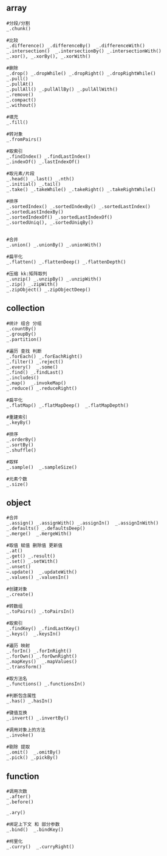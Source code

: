 array
----------

    #分段/分割
    _.chunk()

    #比较
    _.difference() _.differenceBy()  _.differenceWith()
    _.intersection()  _.intersectionBy() _.intersectionWith()
    _.xor(), _.xorBy(), _.xorWith()

    #删除
    _.drop() _.dropWhile() _.dropRight() _.dropRightWhile()
    _.pull()
    _.pullAt()
    _.pullAll() _.pullAllBy() _.pullAllWith()
    _.remove()
    _.compact()
    _.without()

    #填充
    _.fill()

    #转对象
    _.fromPairs()

    #取索引
    _.findIndex() _.findLastIndex()
    _.indexOf() _.lastIndexOf()

    #取元素/片段
    _.head() _.last() _.nth()
    _.initial() _.tail()
    _.take() _.takeWhile() _.takeRight() _.takeRightWhile()

    #排序
    _.sortedIndex() _.sortedIndexBy() _.sortedLastIndex() _.sortedLastIndexBy()
    _.sortedIndexOf() _.sortedLastIndexOf()
    _.sortedUniq(), _.sortedUniqBy()


    #合并
    _.union() _.unionBy() _.unionWith()

    #扁平化
    _.flatten() _.flattenDeep() _.flattenDepth()

    #压缩 kk:矩阵取列
    _.unzip() _.unzipBy() _.unzipWith()
    _.zip() _.zipWith()
    _.zipObject() _.zipObjectDeep()

collection
---------------

    #统计 组合 分组
    _.countBy()
    _.groupBy()
    _.partition()

    #遍历 查找 判断
    _.forEach() _.forEachRight()
    _.filter() _.reject()
    _.every()  _.some()
    _.find() _.findLast()
    _.includes()
    _.map()  _.invokeMap()
    _.reduce() _.reduceRight()

    #扁平化
    _.flatMap() _.flatMapDeep()  _.flatMapDepth()

    #重建索引
    _.keyBy()

    #排序
    _.orderBy()
    _.sortBy()
    _.shuffle()
    
    #取样
    _.sample()  _.sampleSize()

    #元素个数
    _.size()

object 
-------------

    #合并
    _.assign() _.assignWith() _.assignIn()  _.assignInWith()
    _.defaults() _.defaultsDeep()
    _.merge()  _.mergeWith()

    #取值 赋值 删除值 更新值
    _.at()
    _.get() _.result()
    _.set() _.setWith()
    _.unset()
    —.update()  _.updateWith()
    _.values() _.valuesIn()

    #创建对象
    _.create()

    #转数组
    _.toPairs() _.toPairsIn() 

    #取索引 
    _.findKey() _.findLastKey()
    _.keys()  _.keysIn()

    #遍历 映射
    _.forIn() _.forInRight()
    _.forOwn() _.forOwnRight()
    _.mapKeys()  _.mapValues()
    _.transform()

    #取方法名
    _.functions() _.functionsIn()

    #判断包含属性
    _.has() _.hasIn()

    #键值互换
    _.invert() _.invertBy()

    #调用对象上的方法
    _.invoke()

    #剔除 提取
    _.omit()  _.omitBy()
    _.pick() _.pickBy()


function
-----------------

    #调用次数
    _.after()
    _.before()

    _.ary()

    #绑定上下文 和 部分参数
    _.bind()  _.bindKey()

    #柯里化
    _.curry()  _.curryRight()


